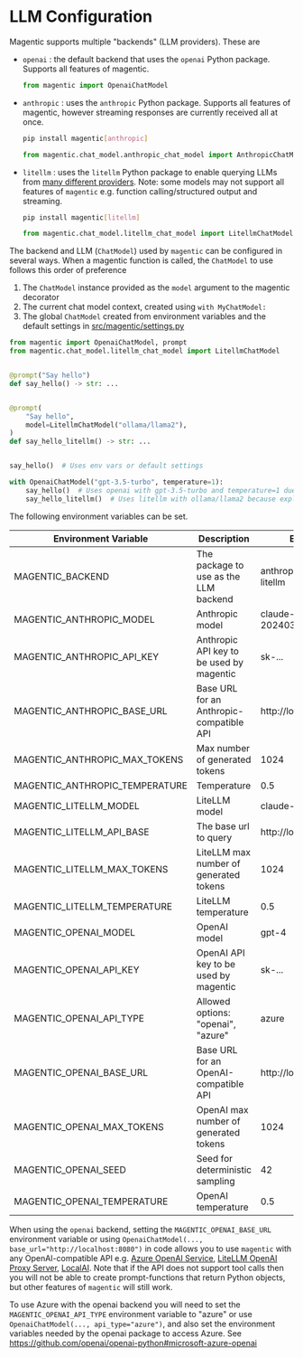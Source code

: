 # LLM Configuration

Magentic supports multiple "backends" (LLM providers). These are

- `openai` : the default backend that uses the `openai` Python package. Supports all features of magentic.
  ```python
  from magentic import OpenaiChatModel
  ```
- `anthropic` : uses the `anthropic` Python package. Supports all features of magentic, however streaming responses are currently received all at once.
  ```sh
  pip install magentic[anthropic]
  ```
  ```python
  from magentic.chat_model.anthropic_chat_model import AnthropicChatModel
  ```
- `litellm` : uses the `litellm` Python package to enable querying LLMs from [many different providers](https://docs.litellm.ai/docs/providers). Note: some models may not support all features of `magentic` e.g. function calling/structured output and streaming.
  ```sh
  pip install magentic[litellm]
  ```
  ```python
  from magentic.chat_model.litellm_chat_model import LitellmChatModel
  ```

The backend and LLM (`ChatModel`) used by `magentic` can be configured in several ways. When a magentic function is called, the `ChatModel` to use follows this order of preference

1. The `ChatModel` instance provided as the `model` argument to the magentic decorator
1. The current chat model context, created using `with MyChatModel:`
1. The global `ChatModel` created from environment variables and the default settings in [src/magentic/settings.py](https://github.com/jackmpcollins/magentic/src/magentic/settings.py)

```python
from magentic import OpenaiChatModel, prompt
from magentic.chat_model.litellm_chat_model import LitellmChatModel


@prompt("Say hello")
def say_hello() -> str: ...


@prompt(
    "Say hello",
    model=LitellmChatModel("ollama/llama2"),
)
def say_hello_litellm() -> str: ...


say_hello()  # Uses env vars or default settings

with OpenaiChatModel("gpt-3.5-turbo", temperature=1):
    say_hello()  # Uses openai with gpt-3.5-turbo and temperature=1 due to context manager
    say_hello_litellm()  # Uses litellm with ollama/llama2 because explicitly configured
```

The following environment variables can be set.

| Environment Variable           | Description                              | Example                      |
| ------------------------------ | ---------------------------------------- | ---------------------------- |
| MAGENTIC_BACKEND               | The package to use as the LLM backend    | anthropic / openai / litellm |
| MAGENTIC_ANTHROPIC_MODEL       | Anthropic model                          | claude-3-haiku-20240307      |
| MAGENTIC_ANTHROPIC_API_KEY     | Anthropic API key to be used by magentic | sk-...                       |
| MAGENTIC_ANTHROPIC_BASE_URL    | Base URL for an Anthropic-compatible API | http://localhost:8080        |
| MAGENTIC_ANTHROPIC_MAX_TOKENS  | Max number of generated tokens           | 1024                         |
| MAGENTIC_ANTHROPIC_TEMPERATURE | Temperature                              | 0.5                          |
| MAGENTIC_LITELLM_MODEL         | LiteLLM model                            | claude-2                     |
| MAGENTIC_LITELLM_API_BASE      | The base url to query                    | http://localhost:11434       |
| MAGENTIC_LITELLM_MAX_TOKENS    | LiteLLM max number of generated tokens   | 1024                         |
| MAGENTIC_LITELLM_TEMPERATURE   | LiteLLM temperature                      | 0.5                          |
| MAGENTIC_OPENAI_MODEL          | OpenAI model                             | gpt-4                        |
| MAGENTIC_OPENAI_API_KEY        | OpenAI API key to be used by magentic    | sk-...                       |
| MAGENTIC_OPENAI_API_TYPE       | Allowed options: "openai", "azure"       | azure                        |
| MAGENTIC_OPENAI_BASE_URL       | Base URL for an OpenAI-compatible API    | http://localhost:8080        |
| MAGENTIC_OPENAI_MAX_TOKENS     | OpenAI max number of generated tokens    | 1024                         |
| MAGENTIC_OPENAI_SEED           | Seed for deterministic sampling          | 42                           |
| MAGENTIC_OPENAI_TEMPERATURE    | OpenAI temperature                       | 0.5                          |

When using the `openai` backend, setting the `MAGENTIC_OPENAI_BASE_URL` environment variable or using `OpenaiChatModel(..., base_url="http://localhost:8080")` in code allows you to use `magentic` with any OpenAI-compatible API e.g. [Azure OpenAI Service](https://learn.microsoft.com/en-us/azure/ai-services/openai/quickstart?tabs=command-line&pivots=programming-language-python#create-a-new-python-application), [LiteLLM OpenAI Proxy Server](https://docs.litellm.ai/docs/proxy_server), [LocalAI](https://localai.io/howtos/easy-request-openai/). Note that if the API does not support tool calls then you will not be able to create prompt-functions that return Python objects, but other features of `magentic` will still work.

To use Azure with the openai backend you will need to set the `MAGENTIC_OPENAI_API_TYPE` environment variable to "azure" or use `OpenaiChatModel(..., api_type="azure")`, and also set the environment variables needed by the openai package to access Azure. See https://github.com/openai/openai-python#microsoft-azure-openai

